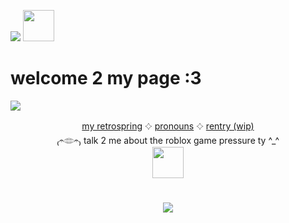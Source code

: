 ![](https://komarev.com/ghpvc/?username=sednoseterces&color=FFD35A&style=for-the-badge&label=my+fans+^0^++++) <img src="https://github.com/user-attachments/assets/9f742659-0f6d-4237-b41f-37c6a5e2be31" height=50 weight=150> <br /> 
# welcome 2 my page :3

<img src="https://github.com/user-attachments/assets/277ec1df-c198-47dc-bb80-8289e0b08814"> <br /> 
<div align="center">
  
 [my retrospring](https://retrospring.net/@applepox) 𔓕 [pronouns](https://pronouns.cc/@yesmylord) 𔓕 [rentry (wip)](https://rentry.co/applepox) <br />
 ₍𝄐𓂏𝄐₎ talk 2 me about the roblox game pressure ty ^_^ <br />
 <img src="https://github.com/user-attachments/assets/87100a7f-e3b3-4b8d-8a74-ca3a96bc916b" height=50 width=50>
</div>

#
<div align="center">
<img src="https://github.com/user-attachments/assets/19ab2646-9697-4b4e-95b9-33c8a0a6ff40"> <br />
</div>

